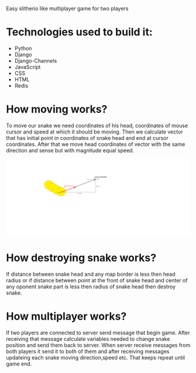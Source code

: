 Easy slitherio like multiplayer game for two players

 # Technologies used to build it:
 - Python 
 - Django
 - Django-Channels
 - JavaScript
 - CSS
 - HTML
 - Redis
 
 # How moving works?
 To move our snake we need coordinates of his head, coordinates of mouse
 cursor and speed at which it should be moving. Then we calculate vector that has initial point
 in coordinates of snake head and end at cursor coordinates. After that we move head coordinates
 of vector with the same direction and sense but with magnitude equal speed.  
 
![](https://github.com/LilJack118/slitherio-like-game/blob/master/snake_vector.png?raw=true)

# How destroying snake works?
If distance between snake head and any map border is less then head radius
or if distance between point at the front of snake head 
and center of any oponent snake part is less then radius of snake head then destroy snake.

# How multiplayer works?
If two players are connected to server send message that begin game. After receiving that message
calculate variables needed to change snake position and send them back to server. When server receive messages from both players 
it send it to both of them and after receiving messages updateing each snake moving direction,speed etc. That keeps repeat until 
game end.
